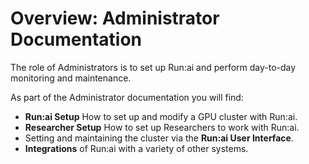 # Overview: Administrator Documentation

The role of Administrators is to set up Run:ai and perform day-to-day monitoring and maintenance. 

As part of the Administrator documentation you will find:

* __Run:ai Setup__ How to set up and modify a GPU cluster with Run:ai.
* __Researcher Setup__ How to set up Researchers to work with Run:ai.
* Setting and maintaining the cluster via the  __Run:ai User Interface__.
* __Integrations__ of Run:ai with a variety of other systems.
